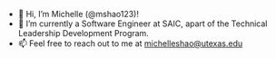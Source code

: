 - 👋  Hi, I’m Michelle (@mshao123)!
- 👀  I’m currently a Software Engineer at SAIC, apart of the Technical Leadership Development Program. 
- 📫  Feel free to reach out to me at michelleshao@utexas.edu 

<!---
mshao123/mshao123 is a ✨ special ✨ repository because its `README.md` (this file) appears on your GitHub profile.
You can click the Preview link to take a look at your changes.
--->
